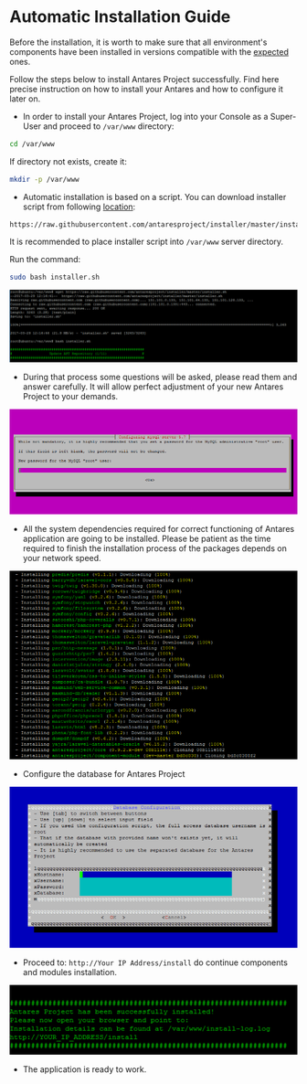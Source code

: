 # Automatic Installation Guide

Before the installation, it is worth to make sure that all environment's components have been installed in versions compatible with the [expected](requirements.md) ones.  

Follow the steps below to install Antares Project successfully.  Find here precise instruction on how to install your Antares and how to configure it later on.

* In order to install your Antares Project, log into your Console as a Super-User and proceed to `/var/www` directory:

```bash
cd /var/www
```
   
If directory not exists, create it:
```bash
mkdir -p /var/www
```

* Automatic installation is based on a script. You can download installer script from following [location](https://raw.githubusercontent.com/antaresproject/installer/master/installer.sh):

```    
https://raw.githubusercontent.com/antaresproject/installer/master/installer.sh
```
It is recommended to place installer script into `/var/www` server directory.

Run the command:

```bash
sudo bash installer.sh
```
![installation_step_1](../img/docs/installation/installation_guide/installation_step_1.png)

* During that process some questions will be asked, please read them and answer carefully.  It will allow perfect adjustment of your new Antares Project to your demands.

![installation_step_2](../img/docs/installation/installation_guide/installation_step_2.png)

*  All the system dependencies required for correct functioning of Antares application are going to be installed.
    Please be patient as the time required to finish the installation process of the packages depends on your network speed.

![installation_step_3](../img/docs/installation/installation_guide/installation_step_3.png)

* Configure the database for Antares Project
  
![installation_step_4](../img/docs/installation/installation_guide/installation_step_4.png)    
    
* Proceed to: `http://Your IP Address/install` do continue components and modules installation.

![installation_step_5](../img/docs/installation/installation_guide/installation_step_5.png)

* The application is ready to work.
